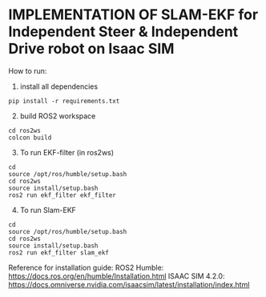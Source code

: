 # IMPLEMENTATION OF SLAM-EKF for Independent Steer & Independent Drive robot on Isaac SIM
How to run:
1. install all dependencies
```
pip install -r requirements.txt
```
2. build ROS2 workspace
```
cd ros2ws
colcon build
```
3. To run EKF-filter (in ros2ws)
```
cd
source /opt/ros/humble/setup.bash
cd ros2ws
source install/setup.bash
ros2 run ekf_filter ekf_filter 
```
4. To run Slam-EKF
```
cd
source /opt/ros/humble/setup.bash
cd ros2ws
source install/setup.bash
ros2 run ekf_filter slam_ekf
```
Reference for installation guide:
ROS2 Humble:
https://docs.ros.org/en/humble/Installation.html
ISAAC SIM 4.2.0:
https://docs.omniverse.nvidia.com/isaacsim/latest/installation/index.html
